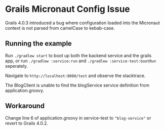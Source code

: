 # Grails Micronaut Config Issue

Grails 4.0.3 introduced a bug where configuration loaded into the Micronaut context is not parsed from camelCase to kebab-case.

## Running the example
Run `./gradlew start` to boot up both the backend service and the grails app, or run `./gradlew :service:run` and `./gradlew :service-test:bootRun` seperately.

Navigate to `http://localhost:8080/test` and observe the stacktrace.

The BlogClient is unable to find the blogService service definition from application.groovy.

## Workaround
Change line 6 of application.groovy in service-test to `"blog-service"` or revert to Grails 4.0.2. 
